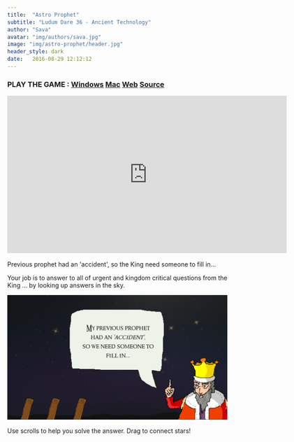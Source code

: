 ```yaml
---
title:  "Astro Prophet"
subtitle: "Ludum Dare 36 - Ancient Technology"
author: "Sava"
avatar: "img/authors/sava.jpg"
image: "img/astro-prophet/header.jpg"
header_style: dark
date:   2016-08-29 12:12:12
---
```


### PLAY THE GAME : [Windows](https://drive.google.com/file/d/0B_YUM1pJMrsZdnktNnZ6dlJFREU/view?usp=sharing) [Mac](https://drive.google.com/open?id=0B_YUM1pJMrsZaThWc0tFaHNBN0U) [Web](https://savam.itch.io/astro-prophet) [Source](https://github.com/SavaMinic/ld36)

<iframe width="640" height="360" src="https://www.youtube.com/embed/1sGQ7NwhenI?rel=0" frameborder="0" allowfullscreen></iframe>

Previous prophet had an 'accident', so the King need someone to fill in... 

Your job is to answer to all of urgent and kingdom critical questions from the King ... by looking up answers in the sky. 

<img class="def_image" src="/img/astro-prophet/shot1.jpg" />

Use scrolls to help you solve the answer. 
Drag to connect stars!